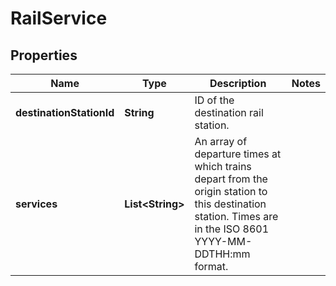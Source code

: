 
# RailService

## Properties
Name | Type | Description | Notes
------------ | ------------- | ------------- | -------------
**destinationStationId** | **String** | ID of the destination rail station. | 
**services** | **List&lt;String&gt;** | An array of departure times at which trains depart from the origin station to this destination station. Times are in the ISO 8601 YYYY-MM-DDTHH:mm format. | 



